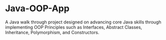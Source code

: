 # Java-OOP-App
A Java walk through project designed on advancing core Java skills through implementing OOP Principles such as Interfaces, Abstract Classes, Inheritance, Polymorphism, and Constructors.

